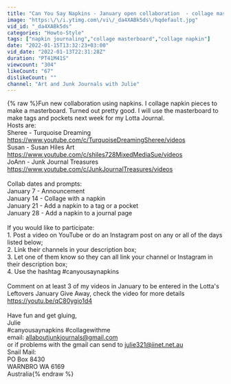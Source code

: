 ```yaml
---
title: "Can You Say Napkins - January open collaboration  - collage masterboard use paper scraps and napkins"
image: "https:\/\/i.ytimg.com\/vi\/_da4XABk5ds\/hqdefault.jpg"
vid_id: "_da4XABk5ds"
categories: "Howto-Style"
tags: ["napkin journaling","collage masterboard","collage napkin"]
date: "2022-01-15T13:32:23+03:00"
vid_date: "2022-01-13T22:31:28Z"
duration: "PT41M41S"
viewcount: "304"
likeCount: "67"
dislikeCount: ""
channel: "Art and Junk Journals with Julie"
---
```

{% raw %}Fun new collaboration using napkins. I collage napkin pieces to make a masterboard. Turned out pretty good. I will use the masterboard to make tags and pockets next week for my Lotta Journal.<br />Hosts are:<br />Sheree - Turquoise Dreaming<br /><a rel="nofollow" target="blank" href="https://www.youtube.com/c/TurquoiseDreamingSheree/videos">https://www.youtube.com/c/TurquoiseDreamingSheree/videos</a><br />Susan - Susan Hiles Art<br /><a rel="nofollow" target="blank" href="https://www.youtube.com/c/shiles728MixedMediaSue/videos">https://www.youtube.com/c/shiles728MixedMediaSue/videos</a><br />JoAnn - Junk Journal Treasures<br /><a rel="nofollow" target="blank" href="https://www.youtube.com/c/JunkJournalTreasures/videos">https://www.youtube.com/c/JunkJournalTreasures/videos</a><br /><br />Collab dates and prompts:<br />January 7 - Announcement<br />January 14 - Collage with a napkin<br />January 21 - Add a napkin to a tag or a pocket<br />January 28 - Add a napkin to a journal page<br /><br />If you would like to participate:<br />1. Post a video on YouTube or do an Instagram post on any or all of the days listed below;<br />2. Link their channels in your description box;<br />3. Let one of them know so they can all link your channel or Instagram in their description box;<br />4. Use the hashtag #canyousaynapkins<br /><br />Comment on at least 3 of my videos in January to be entered in the Lotta's Leftovers January Give Away, check the video for more details<br /><a rel="nofollow" target="blank" href="https://youtu.be/qC80ygio1d4">https://youtu.be/qC80ygio1d4</a><br /><br />Have fun and get gluing,<br />Julie<br />#canyousaynapkins #collagewithme <br />email: allaboutjunkjournals@gmail.com<br />or if problems with the gmail can send to  julie321@iinet.net.au<br />Snail Mail:<br />PO Box 8430<br />WARNBRO WA 6169<br />Australia{% endraw %}
